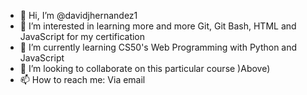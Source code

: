 - 👋 Hi, I’m @davidjhernandez1
- 👀 I’m interested in learning more and more Git, Git Bash, HTML and JavaScript for my certification
- 🌱 I’m currently learning CS50's Web Programming with Python and JavaScript
- 💞️ I’m looking to collaborate on this particular course )Above)
- 📫 How to reach me: Via email

<!---
davidjhernandez1/davidjhernandez1 is a ✨ special ✨ repository because its `README.md` (this file) appears on your GitHub profile.
You can click the Preview link to take a look at your changes.
--->
